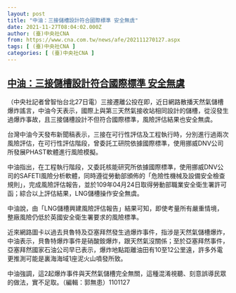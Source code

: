 ```yaml
---
layout: post
title: "中油：三接儲槽設計符合國際標準 安全無虞"
date: 2021-11-27T08:04:02.000Z
author: (臺)中央社CNA
from: https://www.cna.com.tw/news/afe/202111270127.aspx
tags: [ (臺)中央社CNA ]
categories: [ (臺)中央社CNA ]
---
```

<!--1638000242000-->
[中油：三接儲槽設計符合國際標準 安全無虞](https://www.cna.com.tw/news/afe/202111270127.aspx)
------

<div>
<div></div><div><p>（中央社記者曾智怡台北27日電）三接遷離公投在即，近日網路散播天然氣儲槽爆炸謠言，中油今天表示，國際上與第三天然氣接收站相同設計的儲槽，從沒發生過爆炸事故，且三接儲槽設計不但符合國際標準，風險評估結果也安全無虞。</p><p>台灣中油今天發布新聞稿表示，三接在可行性評估及工程執行時，分別進行過兩次風險評估，在可行性評估階段，曾委託工研院依據國際標準，使用挪威DNV公司所發展PHAST軟體進行風險模擬。</p><p>中油指出，在工程執行階段，又委託核能研究所依據國際標準，使用挪威DNV公司的SAFETI風險分析軟體，同時遵從勞動部頒佈的「危險性機械及設備安全檢查規則」，完成風險評估報告，並於109年04月24日取得勞動部職業安全衛生署許可函；綜合以上評估結果，LNG儲槽操作安全無虞。</p><p>中油說，由「LNG儲槽興建風險評估報告」結果可知，即使考量所有嚴重情境，整廠風險仍低於英國安全衛生署要求的風險標準。</p><p>近來網路圖卡以過去貝魯特及亞塞拜然發生過爆炸事件，指涉是天然氣儲槽爆炸，中油表示，貝魯特爆炸事件是硝酸銨爆炸，跟天然氣沒關係；至於亞塞拜然事件，亞塞拜然國家石油公司早已表示，爆炸地點距離油田有10至12公里遠，許多外電更推測可能是裏海海域1座泥火山噴發所致。</p><p>中油強調，這2起爆炸事件與天然氣儲槽完全無關，這種混淆視聽、刻意誤導民眾的做法，實不足取。（編輯：郭無患）1101127</p></div>
</div>
